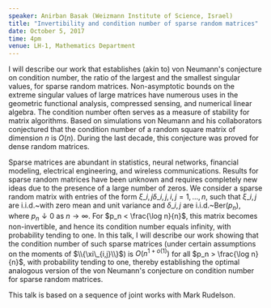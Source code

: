 ```yaml
---
speaker: Anirban Basak (Weizmann Institute of Science, Israel)
title: "Invertibility and condition number of sparse random matrices"
date: October 5, 2017
time: 4pm
venue: LH-1, Mathematics Department
---
```

I will describe our work that establishes (akin to) von Neumann's
conjecture on condition number, the ratio of the largest and the
smallest singular values, for sparse random matrices. Non-asymptotic
bounds on the extreme singular values of large matrices have numerous
uses in the geometric functional analysis, compressed sensing, and
numerical linear algebra. The condition number often serves as a
measure of stability for matrix algorithms. Based on simulations
von Neumann and his collaborators conjectured that the condition
number of a random square matrix of dimension $n$ is $O(n)$. During
the last decade, this conjecture was proved for dense random matrices. 

Sparse matrices are abundant in statistics, neural networks, financial
modeling, electrical engineering, and wireless communications. Results
for sparse random matrices have been unknown and requires completely
new ideas due to the presence of a large number of zeros. We consider
a sparse random matrix with entries of the form $\xi\_{i,j} \delta\_{i,j},
\, i,j=1,\ldots,n$, such that $\xi\_{i,j}$ are i.i.d.~with zero mean and 
unit variance and $\delta\_{i,j}$ are i.i.d.~Ber$(p_n)$, where $p_n
\downarrow 0$ as $n \to \infty$. For $p_n < \frac{\log n}{n}$, this
matrix becomes non-invertible, and hence its condition number equals
infinity, with probability tending to one. In this talk, I will describe
our work showing that the condition number of such sparse matrices (under
certain assumptions on the moments of $\\{\xi\_{i,j}\\}$) is
$O(n^{1+o(1)})$ for all $p_n > \frac{\log n}{n}$, with probability
tending to one, thereby establishing the optimal analogous version of
the von Neumann's conjecture on condition number for sparse random
matrices.

This talk is based on a sequence of joint works with Mark Rudelson.
